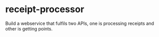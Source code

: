 # receipt-processor
Build a webservice that fulfils two APIs, one is processing receipts and other is getting points.
